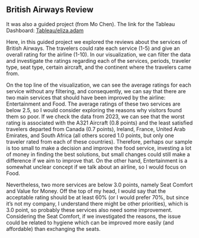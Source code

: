 ## British Airways Review

It was also a guided project (from Mo Chen).
The link for the Tableau Dashboard: [Tableau/eliza.adam](https://public.tableau.com/app/profile/eliza.adam4483/viz/BritishAirwaysReviews_17358521122720/Dashboard1)

Here, in this guided project we explored the reviews about the services of British Airways.
The travelers could rate each service (1-5) and give an overall rating for the airline (1-10). In our visualization, we can filter the data and investigate the ratings regarding each of the services, periods, traveler type, seat type, certain aircraft, and the continent where the travelers came from. 

On the top line of the visualization, we can see the average ratings for each service without any filtering, and consequently, we can say that there are two main services that should have been improved by the airline: Entertainment and Food. The average ratings of these two services are below 2.5, so I would consider exploring the reasons why visitors found them so poor. If we check the data from 2023, we can see that the worst rating is associated with the A321 Aircraft (0.8 points) and the least satisfied travelers departed from Canada (0.7 points), Ireland, France, United Arab Emirates, and South Africa (all others scored 1.0 points, but only one traveler rated from each of these countries). Therefore, perhaps our sample is too small to make a decision and improve the food service, investing a lot of money in finding the best solutions, but small changes could still make a difference if we aim to improve that.
On the other hand, Entertainment is a somewhat unclear concept if we talk about an airline, so I would focus on Food. 

Nevertheless, two more services are below 3.0 points, namely Seat Comfort and Value for Money. Off the top of my head, I would say that the acceptable rating should be at least 60% (or I would prefer 70%, but since it’s not my company, I understand there might be other priorities), which is 3.0 point, so probably these services also need some improvement.
Considering the Seat Comfort, if we investigated the reasons, the issue could be related to hygiene which can be improved more easily (and affordable) than exchanging the seats.

